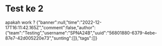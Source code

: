 # Test ke 2
 apakah work ?
<query-page>{"banner":null,"time":"2022-12-17T16:11:42.165Z","comment":false,"author":{"team":"Testing","username":"SPNA24B","uuid":"56801880-6379-4ebe-87e7-42d005220e73","sunting":[]},"tags":[]}</query-page>